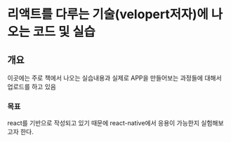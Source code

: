 # 리액트를 다루는 기술(velopert저자)에 나오는 코드 및 실습

## 개요

이곳에는 주로 책에서 나오는 실습내용과 실제로 APP을 만들어보는 과정들에 대해서 업로드를 하고 있음

### 목표

react를 기반으로 작성되고 있기 때문에 react-native에서 응용이 가능한지 실험해보고자 한다.
